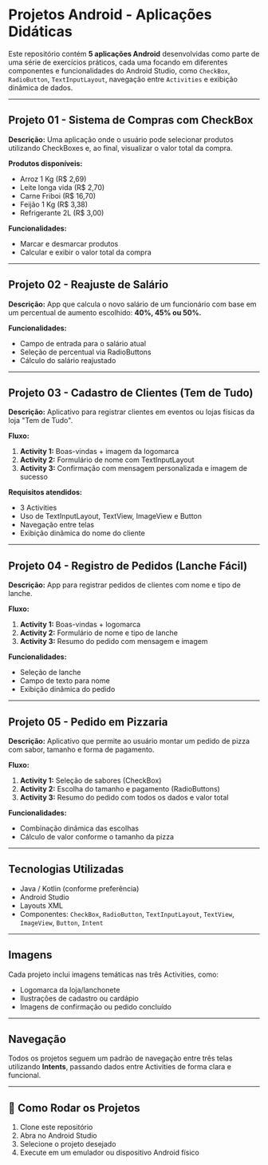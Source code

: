 #  Projetos Android - Aplicações Didáticas

Este repositório contém **5 aplicações Android** desenvolvidas como parte de uma série de exercícios práticos, cada uma focando em diferentes componentes e funcionalidades do Android Studio, como `CheckBox`, `RadioButton`, `TextInputLayout`, navegação entre `Activities` e exibição dinâmica de dados.

---

##  Projeto 01 - Sistema de Compras com CheckBox

**Descrição:**
Uma aplicação onde o usuário pode selecionar produtos utilizando CheckBoxes e, ao final, visualizar o valor total da compra.

**Produtos disponíveis:**
- Arroz 1 Kg (R$ 2,69)
- Leite longa vida (R$ 2,70)
- Carne Friboi (R$ 16,70)
- Feijão 1 Kg (R$ 3,38)
- Refrigerante 2L (R$ 3,00)

**Funcionalidades:**
- Marcar e desmarcar produtos
- Calcular e exibir o valor total da compra

---

##  Projeto 02 - Reajuste de Salário

**Descrição:**
App que calcula o novo salário de um funcionário com base em um percentual de aumento escolhido: **40%, 45% ou 50%.**

**Funcionalidades:**
- Campo de entrada para o salário atual
- Seleção de percentual via RadioButtons
- Cálculo do salário reajustado

---

##  Projeto 03 - Cadastro de Clientes (Tem de Tudo)

**Descrição:**
Aplicativo para registrar clientes em eventos ou lojas físicas da loja "Tem de Tudo".

**Fluxo:**
1. **Activity 1:** Boas-vindas + imagem da logomarca
2. **Activity 2:** Formulário de nome com TextInputLayout
3. **Activity 3:** Confirmação com mensagem personalizada e imagem de sucesso

**Requisitos atendidos:**
- 3 Activities
- Uso de TextInputLayout, TextView, ImageView e Button
- Navegação entre telas
- Exibição dinâmica do nome do cliente

---

##  Projeto 04 - Registro de Pedidos (Lanche Fácil)

**Descrição:**
App para registrar pedidos de clientes com nome e tipo de lanche.

**Fluxo:**
1. **Activity 1:** Boas-vindas + logomarca
2. **Activity 2:** Formulário de nome e tipo de lanche
3. **Activity 3:** Resumo do pedido com mensagem e imagem

**Funcionalidades:**
- Seleção de lanche
- Campo de texto para nome
- Exibição dinâmica do pedido

---

##  Projeto 05 - Pedido em Pizzaria

**Descrição:**
Aplicativo que permite ao usuário montar um pedido de pizza com sabor, tamanho e forma de pagamento.

**Fluxo:**
1. **Activity 1:** Seleção de sabores (CheckBox)
2. **Activity 2:** Escolha do tamanho e pagamento (RadioButtons)
3. **Activity 3:** Resumo do pedido com todos os dados e valor total

**Funcionalidades:**
- Combinação dinâmica das escolhas
- Cálculo de valor conforme o tamanho da pizza

---

##  Tecnologias Utilizadas
- Java / Kotlin (conforme preferência)
- Android Studio
- Layouts XML
- Componentes: `CheckBox`, `RadioButton`, `TextInputLayout`, `TextView`, `ImageView`, `Button`, `Intent`

---

##  Imagens
Cada projeto inclui imagens temáticas nas três Activities, como:
- Logomarca da loja/lanchonete
- Ilustrações de cadastro ou cardápio
- Imagens de confirmação ou pedido concluído

---

##  Navegação
Todos os projetos seguem um padrão de navegação entre três telas utilizando **Intents**, passando dados entre Activities de forma clara e funcional.

---

## 📌 Como Rodar os Projetos
1. Clone este repositório
2. Abra no Android Studio
3. Selecione o projeto desejado
4. Execute em um emulador ou dispositivo Android físico
